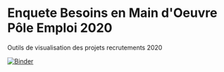 # Enquete Besoins en Main d'Oeuvre Pôle Emploi 2020

Outils de visualisation des projets recrutements 2020

[![Binder](https://mybinder.org/badge_logo.svg)](https://mybinder.org/v2/gh/cbohnert67/Enquete-BMO.git/HEAD?urlpath=voila%2Frender%2Frecherche_metiers_2020.ipynb)
